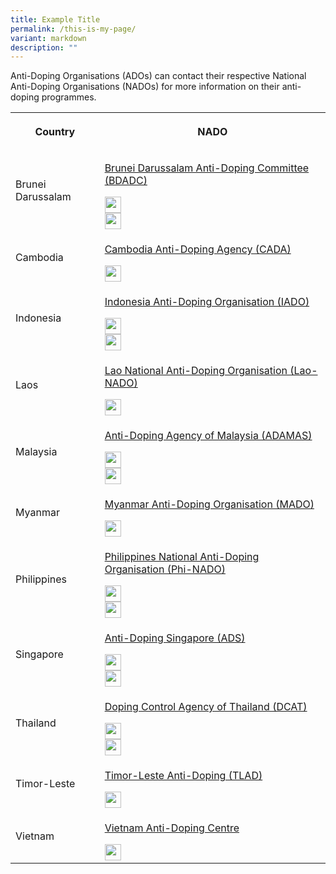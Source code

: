 ```yaml
---
title: Example Title
permalink: /this-is-my-page/
variant: markdown
description: ""
---
```

<p>Anti-Doping Organisations (ADOs) can contact their respective National
Anti-Doping Organisations (NADOs) for more information on their anti-doping
programmes.</p>
<table>
<tbody>
<tr>
<th rowspan="1" colspan="1">
<p>Country</p>
</th>
<th rowspan="1" colspan="1">
<p>NADO</p>
</th>
</tr>
<tr>
<td rowspan="1" colspan="1">
<p>Brunei Darussalam</p>
</td>
<td rowspan="1" colspan="1">
<p><a href="http://www.kkbs.gov.bn/pages/bdadc.aspx" rel="noopener noreferrer nofollow" target="_blank">Brunei Darussalam Anti-Doping Committee (BDADC)</a>
<br>
</p>
<div class="isomer-image-wrapper">
<img style="border:none;width:26px;height:26px;" height="auto" width="100%" src="https://i.ibb.co/vjKKsp5/facebook.png">
</div>
<div class="isomer-image-wrapper">
<img style="border:none;width:26px;height:26px;" height="auto" width="100%" src="https://i.ibb.co/n0Hcvqv/pngtree-instagram-icon-png-image-6315974.png">
</div>
</td>
</tr>
<tr>
<td rowspan="1" colspan="1">
<p>Cambodia</p>
</td>
<td rowspan="1" colspan="1">
<p><a href="http://cada.gov.kh" rel="noopener noreferrer nofollow" target="_blank">Cambodia Anti-Doping Agency (CADA)</a>
<br>
</p>
<div class="isomer-image-wrapper">
<img style="border:none;width:26px;height:26px;" height="auto" width="100%" src="https://i.ibb.co/vjKKsp5/facebook.png">
</div>
</td>
</tr>
<tr>
<td rowspan="1" colspan="1">
<p>Indonesia</p>
</td>
<td rowspan="1" colspan="1">
<p><a href="https://iado.id/h/index.php/en/" rel="noopener noreferrer nofollow" target="_blank">Indonesia Anti-Doping Organisation (IADO)</a>
<br>
</p>
<div class="isomer-image-wrapper">
<img style="border:none;width:26px;height:26px;" height="auto" width="100%" src="https://i.ibb.co/vjKKsp5/facebook.png">
</div>
<div class="isomer-image-wrapper">
<img style="border:none;width:26px;height:26px;" height="auto" width="100%" src="https://i.ibb.co/n0Hcvqv/pngtree-instagram-icon-png-image-6315974.png">
</div>
</td>
</tr>
<tr>
<td rowspan="1" colspan="1">
<p>Laos</p>
</td>
<td rowspan="1" colspan="1">
<p><a href="http://www.moes.edu.la/laonado/index.php/en/" rel="noopener noreferrer nofollow" target="_blank">Lao National Anti-Doping Organisation (Lao-NADO)</a>
<br>
</p>
<div class="isomer-image-wrapper">
<img style="border:none;width:26px;height:26px;" height="auto" width="100%" src="https://i.ibb.co/vjKKsp5/facebook.png">
</div>
</td>
</tr>
<tr>
<td rowspan="1" colspan="1">
<p>Malaysia</p>
</td>
<td rowspan="1" colspan="1">
<p><a href="http://www.adamas.gov.my/en/" rel="noopener noreferrer nofollow" target="_blank">Anti-Doping Agency of Malaysia (ADAMAS)</a>
<br>
</p>
<div class="isomer-image-wrapper">
<img style="border:none;width:26px;height:26px;" height="auto" width="100%" src="https://i.ibb.co/vjKKsp5/facebook.png">
</div>
<div class="isomer-image-wrapper">
<img style="border:none;width:26px;height:26px;" height="auto" width="100%" src="https://i.ibb.co/n0Hcvqv/pngtree-instagram-icon-png-image-6315974.png">
</div>
</td>
</tr>
<tr>
<td rowspan="1" colspan="1">
<p>Myanmar</p>
</td>
<td rowspan="1" colspan="1">
<p><a href="https://www.mado.gov.mm/" rel="noopener noreferrer nofollow" target="_blank">Myanmar Anti-Doping Organisation (MADO)</a>
<br>
</p>
<div class="isomer-image-wrapper">
<img style="border:none;width:26px;height:26px;" height="auto" width="100%" src="https://i.ibb.co/vjKKsp5/facebook.png">
</div>
</td>
</tr>
<tr>
<td rowspan="1" colspan="1">
<p>Philippines</p>
</td>
<td rowspan="1" colspan="1">
<p><a href="https://www.phi-nado.com" rel="noopener noreferrer nofollow" target="_blank">Philippines National Anti-Doping Organisation (Phi-NADO)</a>
<br>
</p>
<div class="isomer-image-wrapper">
<img style="border:none;width:26px;height:26px;" height="auto" width="100%" src="https://i.ibb.co/vjKKsp5/facebook.png">
</div>
<div class="isomer-image-wrapper">
<img style="border:none;width:26px;height:26px;" height="auto" width="100%" src="https://i.ibb.co/n0Hcvqv/pngtree-instagram-icon-png-image-6315974.png">
</div>
</td>
</tr>
<tr>
<td rowspan="1" colspan="1">
<p>Singapore</p>
</td>
<td rowspan="1" colspan="1">
<p><a href="https://www.sportsingapore.gov.sg/athletes-coaches/anti-doping-singapore" rel="noopener noreferrer nofollow" target="_blank">Anti-Doping Singapore (ADS)</a>
<br>
</p>
<div class="isomer-image-wrapper">
<img style="border:none;width:26px;height:26px;" height="auto" width="100%" src="https://i.ibb.co/vjKKsp5/facebook.png">
</div>
<div class="isomer-image-wrapper">
<img style="border:none;width:26px;height:26px;" height="auto" width="100%" src="https://i.ibb.co/n0Hcvqv/pngtree-instagram-icon-png-image-6315974.png">
</div>
</td>
</tr>
<tr>
<td rowspan="1" colspan="1">
<p>Thailand</p>
</td>
<td rowspan="1" colspan="1">
<p><a href="https://www.dcat.in.th/EN" rel="noopener noreferrer nofollow" target="_blank">Doping Control Agency of Thailand (DCAT)</a>
<br>
</p>
<div class="isomer-image-wrapper">
<img style="border:none;width:26px;height:26px;" height="auto" width="100%" src="https://i.ibb.co/vjKKsp5/facebook.png">
</div>
<div class="isomer-image-wrapper">
<img style="border:none;width:26px;height:26px;" height="auto" width="100%" src="https://i.ibb.co/n0Hcvqv/pngtree-instagram-icon-png-image-6315974.png">
</div>
</td>
</tr>
<tr>
<td rowspan="1" colspan="1">
<p>Timor-Leste</p>
</td>
<td rowspan="1" colspan="1">
<p><a href="https://eng.tl-cleansportagency.org/" rel="noopener noreferrer nofollow" target="_blank">Timor-Leste Anti-Doping (TLAD)</a>
<br>
</p>
<div class="isomer-image-wrapper">
<img style="border:none;width:26px;height:26px;" height="auto" width="100%" src="https://i.ibb.co/vjKKsp5/facebook.png">
</div>
</td>
</tr>
<tr>
<td rowspan="1" colspan="1">
<p>Vietnam</p>
</td>
<td rowspan="1" colspan="1">
<p><a href="http://www.vada.org.vn/" rel="noopener noreferrer nofollow" target="_blank">Vietnam Anti-Doping Centre</a>
<br>
</p>
<div class="isomer-image-wrapper">
<img style="border:none;width:26px;height:26px;" height="auto" width="100%" src="https://i.ibb.co/vjKKsp5/facebook.png">
</div>
</td>
</tr>
</tbody>
</table>
<p></p>